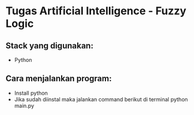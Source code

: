 # Tugas Artificial Intelligence - Fuzzy Logic

## Stack yang digunakan:
 - Python

## Cara menjalankan program:
- Install python
- Jika sudah diinstal maka jalankan command berikut di terminal python main.py
